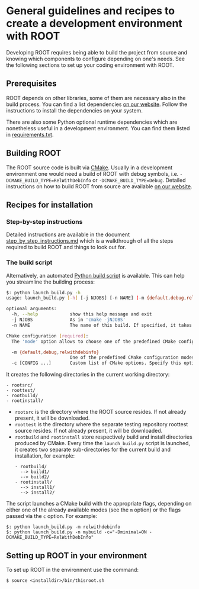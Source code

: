 # General guidelines and recipes to create a development environment with ROOT

Developing ROOT requires being able to build the project from source and knowing
which components to configure depending on one's needs. See the following
sections to set up your coding environment with ROOT.

## Prerequisites

ROOT depends on other libraries, some of them are necessary also in the build
process. You can find a list dependencies [on our website](https://root.cern/install/dependencies/).
Follow the instructions to install the dependencies on your system.

There are also some Python optional runtime dependencies which are nonetheless
useful in a development environment. You can find them listed in [requirements.txt](https://raw.githubusercontent.com/root-project/root/master/requirements.txt).

## Building ROOT

The ROOT source code is built via [CMake](https://cmake.org/). Usually in a
development environment one would need a build of ROOT with debug symbols, i.e.
`-DCMAKE_BUILD_TYPE=RelWithDebInfo` or `-DCMAKE_BUILD_TYPE=Debug`. Detailed
instructions on how to build ROOT from source are available [on our website](https://root.cern/install/build_from_source/).

## Recipes for installation

### Step-by-step instructions

Detailed instructions are available in the document [step_by_step_instructions.md](step_by_step_instructions.md)
which is a walkthrough of all the steps required to build ROOT and things to
look out for.

### The build script

Alternatively, an automated [Python build script](launch_build.py) is available.
This can help you streamline the building process:

```bash
$: python launch_build.py -h
usage: launch_build.py [-h] [-j NJOBS] [-n NAME] (-m {default,debug,relwithdebinfo} | -c [CONFIG ...])

optional arguments:
  -h, --help            show this help message and exit
  -j NJOBS              As in 'cmake -jNJOBS'
  -n NAME               The name of this build. If specified, it takes precedence over the automatic choice for a name

CMake configuration [required]:
  The 'mode' option allows to choose one of the predefined CMake configuration strings. Otherwise, specify a custom string via the 'config' option

  -m {default,debug,relwithdebinfo}
                        One of the predefined CMake configuration modes
  -c [CONFIG ...]       Custom list of CMake options. Specify this option with an equal sign and quoted, as in:'-c="-DOpt1=ON -DOpt2=OFF"'
```

It creates the following directories in the current working directory:

```
- rootsrc/
- roottest/
- rootbuild/
- rootinstall/
```

* `rootsrc` is the directory where the ROOT source resides. If not already
  present, it will be downloaded.
* `roottest` is the directory where the separate testing repository roottest
  source resides. If not already present, it will be downloaded.
* `rootbuild` and `rootinstall` store respectively build and install directories
  produced by CMake. Every time the `launch_build.py` script is launched, it
  creates two separate sub-directories for the current build and installation,
  for example:
  ```
  - rootbuild/
    --> build1/
    --> build2/
  - rootinstall/
    --> install1/
    --> install2/
  ```

The script launches a CMake build with the appropriate flags, depending on
either one of the already available modes (see the `m` option) or the flags
passed via the `c` option. For example:

```
$: python launch_build.py -m relwithdebinfo
$: python launch_build.py -n mybuild -c="-Dminimal=ON -DCMAKE_BUILD_TYPE=RelWithDebInfo"
```
## Setting up ROOT in your environment
To set up ROOT in the environment use the command:
```
$ source <installdir>/bin/thisroot.sh
```
